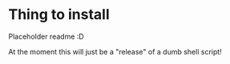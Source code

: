 # Thing to install

Placeholder readme :D

At the moment this will just be a "release" of a dumb shell script!
